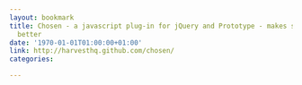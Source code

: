 ```yaml
---
layout: bookmark
title: Chosen - a javascript plug-in for jQuery and Prototype - makes select boxes
  better
date: '1970-01-01T01:00:00+01:00'
link: http://harvesthq.github.com/chosen/
categories: 

---
```


